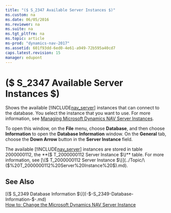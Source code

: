 ```yaml
---
title: "($ S_2347 Available Server Instances $)"
ms.custom: na
ms.date: 06/05/2016
ms.reviewer: na
ms.suite: na
ms.tgt_pltfrm: na
ms.topic: article
ms-prod: "dynamics-nav-2017"
ms.assetid: 601f93dd-6ed0-4e61-a949-72b595a40cd7
caps.latest.revision: 15
manager: edupont
---
```

# ($ S_2347 Available Server Instances $)
Shows the available [!INCLUDE[nav_server](includes/nav_server_md.md)] instances that can connect to the database. You select the instance that you want to use. For more information, see [Managing Microsoft Dynamics NAV Server Instances](Managing-Microsoft-Dynamics-NAV-Server-Instances.md).  
  
 To open this window, on the **File** menu, choose **Database**, and then choose **Information** to open the **Database Information** window. On the **General** tab, choose the **Down Arrow** button in the **Server Instance** field.  
  
 The available [!INCLUDE[nav_server](includes/nav_server_md.md)] instances are stored in table 2000000112, the **\($ T\_2000000112 Server Instance $\)** table. For more information, see [\($ T\_2000000112 Server Instance $\)](../Topic/\($%20T_2000000112%20Server%20Instance%20$\).md).  
  
## See Also  
 [\($ S\_2349 Database Information $\)](-$-S_2349-Database-Information-$-.md)   
 [How to: Change the Microsoft Dynamics NAV Server Instance](../Topic/How%20to:%20Change%20the%20Microsoft%20Dynamics%20NAV%20Server%20Instance.md)